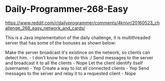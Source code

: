 # Daily-Programmer-268-Easy
https://www.reddit.com/r/dailyprogrammer/comments/4knivr/20160523_challenge_268_easy_network_and_cards/

This is a Java implementation of the daily challenge, it is multithreaded server that has some of the bonuses as shown below:

Make the server broadcast it's existince on the network, so clients can detect him. - I don't know how to do this :/
Send messages to the server and broadcast it to all the clients - Nope
Let the client identify itself (username) - Yep
Create a way to list all connected clients - Yep
Send messages to the server and relay it to a requested client - Nope

